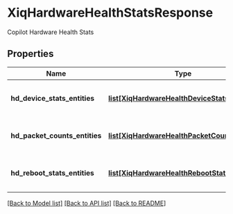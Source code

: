 # XiqHardwareHealthStatsResponse

Copilot Hardware Health Stats
## Properties
Name | Type | Description | Notes
------------ | ------------- | ------------- | -------------
**hd_device_stats_entities** | [**list[XiqHardwareHealthDeviceStatsEntity]**](XiqHardwareHealthDeviceStatsEntity.md) | the anomaly devices data | [optional] 
**hd_packet_counts_entities** | [**list[XiqHardwareHealthPacketCountsEntity]**](XiqHardwareHealthPacketCountsEntity.md) | the anomaly devices data | [optional] 
**hd_reboot_stats_entities** | [**list[XiqHardwareHealthRebootStatsEntity]**](XiqHardwareHealthRebootStatsEntity.md) | the anomaly devices data | [optional] 

[[Back to Model list]](../README.md#documentation-for-models) [[Back to API list]](../README.md#documentation-for-api-endpoints) [[Back to README]](../README.md)


